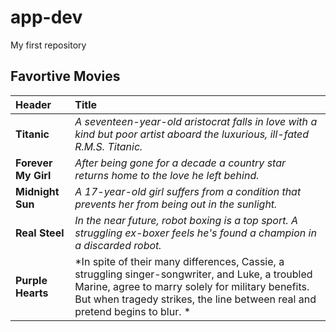 # app-dev
My first repository
## Favortive Movies

| Header | Title |
| :----------- | :----------- |
| **Titanic** | *A seventeen-year-old aristocrat falls in love with a kind but poor artist aboard the luxurious, ill-fated R.M.S. Titanic.* |
| **Forever My Girl** |  *After being gone for a decade a country star returns home to the love he left behind.* |
| **Midnight Sun** | *A 17-year-old girl suffers from a condition that prevents her from being out in the sunlight.*|
| **Real Steel**  | *In the near future, robot boxing is a top sport. A struggling ex-boxer feels he's found a champion in a discarded robot.* |
| **Purple Hearts** |*In spite of their many differences, Cassie, a struggling singer-songwriter, and Luke, a troubled Marine, agree to marry solely for military benefits. But when tragedy strikes, the line between real and pretend begins to blur. * |




